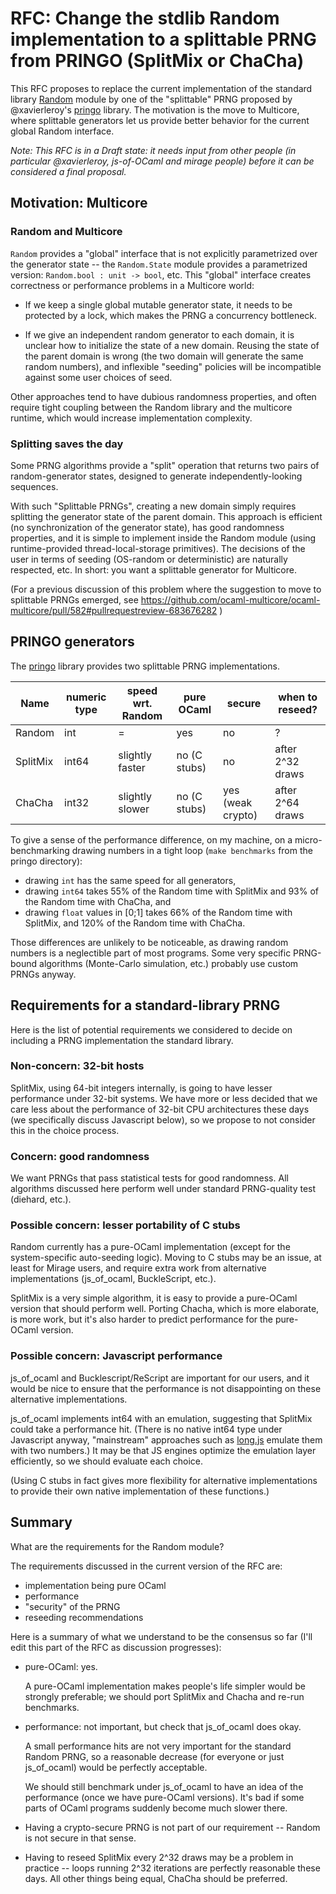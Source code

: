 # RFC: Change the stdlib Random implementation to a splittable PRNG from PRINGO (SplitMix or ChaCha)

This RFC proposes to replace the current implementation of the standard library [Random](https://ocaml.org/api/Random.html) module by one of the "splittable" PRNG proposed by @xavierleroy's [pringo](https://github.com/xavierleroy/pringo/) library. The motivation is the move to Multicore, where splittable generators let us provide better behavior for the current global Random interface.

*Note: This RFC is in a Draft state: it needs input from other people (in particular @xavierleroy, js-of-OCaml and mirage people) before it can be considered a final proposal.*


## Motivation: Multicore

### Random and Multicore

`Random` provides a "global" interface that is not explicitly parametrized over the generator state -- the `Random.State` module provides a parametrized version: `Random.bool : unit -> bool`, etc. This "global" interface creates correctness or performance problems in a Multicore world:

- If we keep a single global mutable generator state, it needs to be protected by a lock, which makes the PRNG a concurrency bottleneck.

- If we give an independent random generator to each domain, it is unclear how to initialize the state of a new domain. Reusing the state of the parent domain is wrong (the two domain will generate the same random numbers), and inflexible "seeding" policies will be incompatible against some user choices of seed.

Other approaches tend to have dubious randomness properties, and often require tight coupling between the Random library and the multicore runtime, which would increase implementation complexity.

### Splitting saves the day

Some PRNG algorithms provide a "split" operation that returns two pairs of random-generator states, designed to generate independently-looking sequences.

With such "Splittable PRNGs", creating a new domain simply requires splitting the generator state of the parent domain. This approach is efficient (no synchronization of the generator state), has good randomness properties, and it is simple to implement inside the Random module (using runtime-provided thread-local-storage primitives). The decisions of the user in terms of seeding (OS-random or deterministic) are naturally respected, etc. In short: you want a splittable generator for Multicore.

(For a previous discussion of this problem where the suggestion to move to splittable PRNGs emerged, see  https://github.com/ocaml-multicore/ocaml-multicore/pull/582#pullrequestreview-683676282 )


## PRINGO generators

The [pringo](https://github.com/xavierleroy/pringo/) library provides two splittable PRNG implementations.

| Name     | numeric type | speed wrt. Random | pure OCaml   | secure            | when to reseed?  |
|----------|--------------|-------------------|--------------|-------------------|------------------|
| Random   | int          | =                 | yes          | no                | ?                |
| SplitMix | int64        | slightly faster   | no (C stubs) | no                | after 2^32 draws |
| ChaCha   | int32        | slightly slower   | no (C stubs) | yes (weak crypto) | after 2^64 draws |

To give a sense of the performance difference, on my machine, on a micro-benchmarking drawing numbers in a tight loop (`make benchmarks` from the pringo directory):

- drawing `int` has the same speed for all generators,
- drawing `int64` takes 55% of the Random time with SplitMix and 93% of the Random time with ChaCha, and
- drawing `float` values in [0;1] takes 66% of the Random time with SplitMix, and 120% of the Random time with ChaCha.

Those differences are unlikely to be noticeable, as drawing random numbers is a neglectible part of most programs. Some very specific PRNG-bound algorithms (Monte-Carlo simulation, etc.) probably use custom PRNGs anyway.


## Requirements for a standard-library PRNG

Here is the list of potential requirements we considered to decide on including a PRNG implementation the standard library.

### Non-concern: 32-bit hosts

SplitMix, using 64-bit integers internally, is going to have lesser performance under 32-bit systems. We have more or less decided that we care less about the performance of 32-bit CPU architectures these days (we specifically discuss Javascript below), so we propose to not consider this in the choice process.

### Concern: good randomness

We want PRNGs that pass statistical tests for good randomness. All algorithms discussed here perform well under standard PRNG-quality test (diehard, etc.).


### Possible concern: lesser portability of C stubs

Random currently has a pure-OCaml implementation (except for the system-specific auto-seeding logic). Moving to C stubs may be an issue, at least for Mirage users, and require extra work from alternative implementations (js_of_ocaml, BuckleScript, etc.).

SplitMix is a very simple algorithm, it is easy to provide a pure-OCaml version that should perform well. Porting Chacha, which is more elaborate, is more work, but it's also harder to predict performance for the pure-OCaml version.


### Possible concern: Javascript performance

js_of_ocaml and Bucklescript/ReScript are important for our users, and it would be nice to ensure that the performance is not disappointing on these alternative implementations.

js_of_ocaml implements int64 with an emulation, suggesting that SplitMix could take a performance hit. (There is no native int64 type under Javascript anyway, "mainstream" approaches such as [long.js](https://github.com/dcodeIO/long.js) emulate them with two numbers.) It may be that JS engines optimize the emulation layer efficiently, so we should evaluate each choice.

(Using C stubs in fact gives more flexibility for alternative implementations to provide their own native implementation of these functions.)


## Summary

What are the requirements for the Random module?

The requirements discussed in the current version of the RFC are:
- implementation being pure OCaml
- performance
- "security" of the PRNG
- reseeding recommendations


Here is a summary of what we understand to be the consensus so far (I'll edit this part of the RFC as discussion progresses):

- pure-OCaml: yes.

  A pure-OCaml implementation makes people's life simpler would be strongly preferable; we should port SplitMix and Chacha and re-run benchmarks.

- performance: not important, but check that js_of_ocaml does okay.

  A small performance hits are not very important for the standard Random PRNG, so a reasonable decrease (for everyone or just js_of_ocaml) would be perfectly acceptable.

  We should still benchmark under js_of_ocaml to have an idea of the performance (once we have pure-OCaml versions). It's bad if some parts of OCaml programs suddenly become much slower there.

- Having a crypto-secure PRNG is not part of our requirement -- Random is not secure in that sense.

- Having to reseed SplitMix every 2^32 draws may be a problem in practice -- loops running 2^32 iterations are perfectly reasonable these days. All other things being equal, ChaCha should be preferred.
